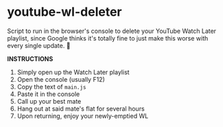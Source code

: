 # youtube-wl-deleter
Script to run in the browser's console to delete your YouTube Watch Later playlist, since Google thinks it's totally fine to just make this worse with every single update. 🤷

**INSTRUCTIONS**
1) Simply open up the Watch Later playlist
1) Open the console (usually F12)
1) Copy the text of `main.js`
1) Paste it in the console
1) Call up your best mate
1) Hang out at said mate's flat for several hours
1) Upon returning, enjoy your newly-emptied WL
